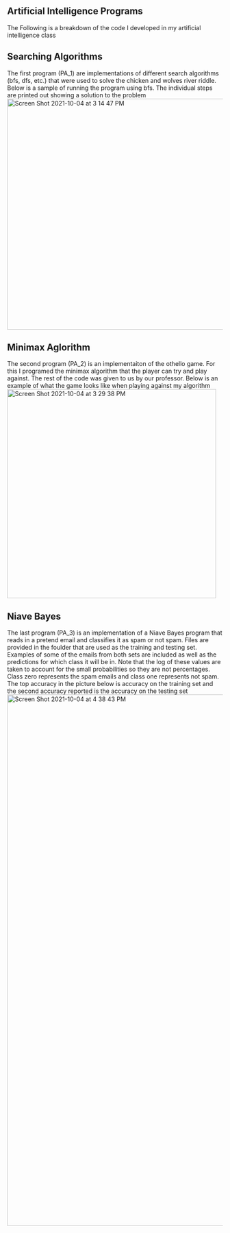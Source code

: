 ## Artificial Intelligence Programs
The Following is a breakdown of the code I developed in my artificial intelligence class</br>
  
 ## Searching Algorithms
  The first program (PA_1) are implementations of different search algorithms (bfs, dfs, etc.) that were used to solve the chicken and wolves river riddle. Below is a sample of running the program using bfs. The individual steps are printed out showing a solution to the problem</br>
<img width="539" alt="Screen Shot 2021-10-04 at 3 14 47 PM" src="https://user-images.githubusercontent.com/41707123/135932321-36ea79cf-19b4-4001-9bcd-868c743ae14e.png">

## Minimax Aglorithm
  The second program (PA_2) is an implementaiton of the othello game. For this I programed the minimax algorithm that the player can try and play against. The rest of the code was given to us by our professor. Below is an example of what the game looks like when playing against my algorithm</br>
<img width="488" alt="Screen Shot 2021-10-04 at 3 29 38 PM" src="https://user-images.githubusercontent.com/41707123/135933387-ac6b3759-a576-44e6-bc52-8ea90efd3ea3.png">

## Niave Bayes
  The last program (PA_3) is an implementation of a Niave Bayes program that reads in a pretend email and classifies it as spam or not spam. Files are provided in the foulder that are used as the training and testing set. Examples of some of the emails from both sets are included as well as the predictions for which class it will be in. Note that the log of these values are taken to account for the small probabilities so they are not percentages. Class zero represents the spam emails and class one represents not spam. The top accuracy in the picture below is accuracy on the training set and the second accuracy reported is the accuracy on the testing set</br>
<img width="1240" alt="Screen Shot 2021-10-04 at 4 38 43 PM" src="https://user-images.githubusercontent.com/41707123/135938679-42219ccd-92d1-4c2a-94a0-a2a68a5e0edf.png">
